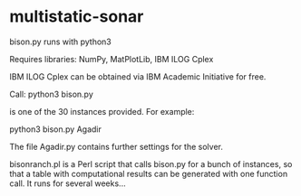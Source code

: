 # multistatic-sonar

bison.py runs with python3

Requires libraries: NumPy, MatPlotLib, IBM ILOG Cplex

IBM ILOG Cplex can be obtained via IBM Academic Initiative for free.

Call: python3 bison.py <Instance Name>

<Instance Name> is one of the 30 instances provided. For example:

python3 bison.py Agadir

The file Agadir.py contains further settings for the solver.

bisonranch.pl is a Perl script that calls bison.py for a bunch of instances, so that a table with computational results can be generated with one function call. It runs for several weeks...
